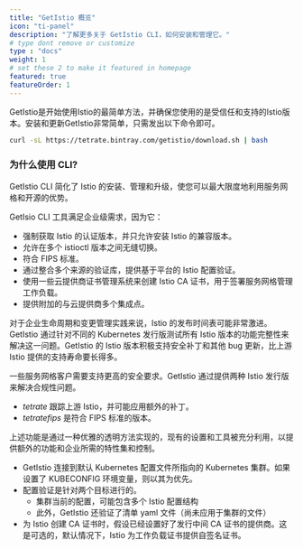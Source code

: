 ```yaml
---
title: "GetIstio 概览"
icon: "ti-panel"
description: "了解更多关于 GetIstio CLI，如何安装和管理它。"
# type dont remove or customize
type : "docs"
weight: 1
# set these 2 to make it featured in homepage
featured: true
featureOrder: 1
---
```


GetIstio是开始使用Istio的最简单方法，并确保您使用的是受信任和支持的Istio版本。安装和更新GetIstio非常简单，只需发出以下命令即可。

```sh
curl -sL https://tetrate.bintray.com/getistio/download.sh | bash
```

### 为什么使用 CLI?

GetIstio CLI 简化了 Istio 的安装、管理和升级，使您可以最大限度地利用服务网格和开源的优势。

GetIsio CLI 工具满足企业级需求，因为它：

- 强制获取 Istio 的认证版本，并只允许安装 Istio 的兼容版本。
- 允许在多个 istioctl 版本之间无缝切换。
- 符合 FIPS 标准。
- 通过整合多个来源的验证库，提供基于平台的 Istio 配置验证。
- 使用一些云提供商证书管理系统来创建 Istio CA 证书，用于签署服务网格管理工作负载。
- 提供附加的与云提供商多个集成点。

对于企业生命周期和变更管理实践来说，Istio 的发布时间表可能非常激进。GetIstio 通过针对不同的 Kubernetes 发行版测试所有 Istio 版本的功能完整性来解决这一问题。GetIstio 的 Istio 版本积极支持安全补丁和其他 bug 更新，比上游 Istio 提供的支持寿命要长得多。

一些服务网格客户需要支持更高的安全要求。GetIstio 通过提供两种 Istio 发行版来解决合规性问题。

- *tetrate* 跟踪上游 Istio，并可能应用额外的补丁。
- *tetratefips* 是符合 FIPS 标准的版本。

上述功能是通过一种优雅的透明方法实现的，现有的设置和工具被充分利用，以提供额外的功能和企业所需的特性集和控制。

- GetIstio 连接到默认 Kubernetes 配置文件所指向的 Kubernetes 集群。如果设置了 KUBECONFIG 环境变量，则以其为优先。
- 配置验证是针对两个目标进行的。
  - 集群当前的配置，可能包含多个 Istio 配置结构
  - 此外，GetIstio 还验证了清单 yaml 文件（尚未应用于集群的文件）
- 为 Istio 创建 CA 证书时，假设已经设置好了发行中间 CA 证书的提供商。这是可选的，默认情况下，Istio 为工作负载证书提供自签名证书。